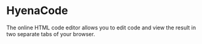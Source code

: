 # HyenaCode
The online HTML code editor allows you to edit code and view the result in two separate tabs of your browser.
